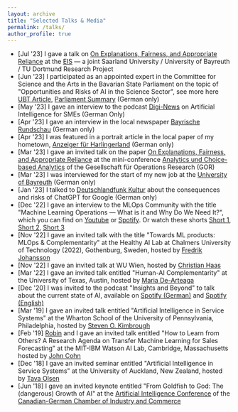 ```yaml
---
layout: archive
title: "Selected Talks & Media"
permalink: /talks/
author_profile: true
---
```


- \[Jul '23\] I gave a talk on [On Explanations, Fairness, and Appropriate Reliance](https://arxiv.org/abs/2209.11812) at the [EIS](https://explainable-intelligent.systems/) — a joint Saarland University / University of Bayreuth / TU Dortmund Research Project
- \[Jun '23\] I participated as an appointed expert in the Committee for Science and the Arts in the Bavarian State Parliament on the topic of "Opportunities and Risks of AI in the Science Sector", see more here [UBT Article](https://ubtaktuell.uni-bayreuth.de/ki-im-landtag-kuehl), [Parliament Summary](https://www.bayern.landtag.de/aktuelles/aus-den-ausschuessen/wissenschaftsausschuss-anhoerung-chancen-und-risiken-von-ki-im-wissenschaftsbetrieb/) (German only)
- \[May '23\] I gave an interview to the podcast [Digi-News](https://podcasts.apple.com/de/podcast/folge-8-ki-f%C3%BCr-kmu/id1553734487?i=1000612483945) on Artificial Intelligence for SMEs (German Only)
- \[Apr '23\] I gave an interview in the local newspaper [Bayrische Rundschau](https://www.dropbox.com/s/6jj97ih5afbvsia/BR_ChatGPT.pdf?dl=0) (German only)
- \[Apr '23\] I was featured in a portrait article in the local paper of my hometown, [Anzeiger für Harlingerland](https://www.dropbox.com/s/icdqsu8b7xsapi5/Harlinger_UBT.pdf?dl=0) (German only)
- \[Mar '23\] I gave an invited talk on the paper [On Explanations, Fairness, and Appropriate Reliance](https://arxiv.org/pdf/2209.11812.pdf) at the mini-conference [Analytics und Choice-based Analytics](https://www.gor-ev.de/wp-content/uploads/2023/03/EinladungAGAnalytics2023_V2.pdf) of the Gesellschaft für Operations Research (GOR)
- \[Mar '23\] I was interviewed for the start of my new job at the [University of Bayreuth](https://www.youtube.com/watch?v=ST-kjYUSj_g) (German only)
- \[Jan '23\] I talked to [Deutschlandfunk Kultur](https://www.deutschlandfunkkultur.de/chatbots-suchmaschinen-chatgpt-google-microsoft-bing-100.html) about the consequences and risks of ChatGPT for Google (German only)
- \[Dec '22\] I gave an interview to the MLOps Community with the title "Machine Learning Operations — What is it and Why Do We Need It?", which you can find on [Youtube](https://www.youtube.com/watch?v=FgaKl5XsuMc) or [Spotify](https://open.spotify.com/episode/75GBfKNBPrYKwL4zEon1sI?si=55b6b603b70a4948). Or watch these shorts [Short 1](https://www.youtube.com/shorts/RYUear573iA), [Short 2](https://www.youtube.com/shorts/yBjeO9q8cQ4), [Short 3](https://www.youtube.com/shorts/nOECkr7oIak) 
- \[Nov '22\] I gave an invited talk with the title "Towards ML products: MLOps & Complementarity" at the Healthy AI Lab at Chalmers University of Technology (2022), Gothenburg, Sweden, hosted by [Fredrik Johansson](https://www.healthyai.se/people/fredrik)
- \[Nov '22\] I gave an invited talk at WU Wien, hosted by [Christian Haas](https://bach.wu.ac.at/d/research/ma/18957/)
- \[Mar '22\] I gave an invited talk entitled "Human-AI Complementarity" at the University of Texas, Austin, hosted by [Maria De-Arteaga](https://mariadearteaga.com/)
- \[Dec '20\] I was invited to the podcast "Insights and Beyond" to talk about the current state of AI, available on [Spotify (German)](https://open.spotify.com/episode/6VFmjwAPYq64aavxcWKtBQ?si=fc14a44f1b924648) and [Spotify (English)](https://open.spotify.com/episode/59ri1J9SQE2O9M4WmJd48v?si=df8b14b35b49476f)
- \[Mar '19\] I gave an invited talk entitled "Artificial Intelligence in Service Systems" at the Wharton School of the University of Pennsylvania, Philadelphia, hosted by [Steven O. Kimbrough](https://oid.wharton.upenn.edu/profile/sok/#research)
- \[Feb '19\] [Robin](https://www.robinhirt.com/) and I gave an invited talk entitled "How to Learn from Others? A Research Agenda on Transfer Machine Learning for Sales Forecasting" at the MIT-IBM Watson AI Lab, Cambridge, Massachusetts hosted by [John Cohn](https://en.wikipedia.org/wiki/John_Cohn)
- \[Dec '18\] I gave an invited seminar entitled "Artificial Intelligence in Service Systems" at the University of Auckland, New Zealand, hosted by [Tava Olsen](https://www.exec.auckland.ac.nz/programmes-and-courses-for-individuals/short-courses/presenter/?presenter=31363-tava-olsen)
- \[Jun '18\] I gave an invited keynote entitled "From Goldfish to God: The (dangerous) Growth of AI" at the [Artificial Intelligence Conference](https://docplayer.org/185370409-Artificial-intelligence-conference-in-karlsruhe-germany.html) of the [Canadian-German Chamber of Industry and Commerce](https://kanada.ahk.de/en/)
